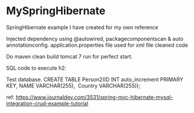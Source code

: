 # MySpringHibernate
SpringHibernate example I have created for my own reference

Injected dependency using @autowired, packagecomponentscan & auto annotationconfig.
application.properties file used for xml file
cleaned code

Do maven clean build tomcat 7 run for perfect start.

SQL code to execute h2:


Test database.
CREATE TABLE Person2(ID INT auto_increment PRIMARY KEY, NAME VARCHAR(255),  Country VARCHAR(255)); 

ref: https://www.journaldev.com/3531/spring-mvc-hibernate-mysql-integration-crud-example-tutorial
